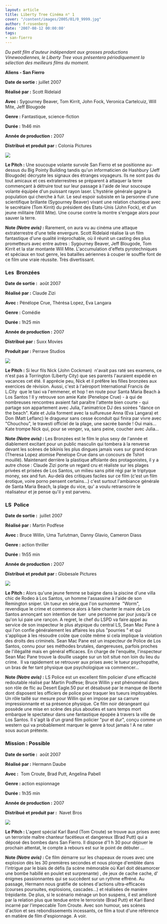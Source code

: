 ```yaml
---
layout: article
title: Liberty Tree Cinéma n° 1
cover: "/content/images/2005/01/0_9999.jpg"
author: f-rosenberg
date: '2007-08-12 00:00:00'
tags:
- san-fierro
---
```


_Du petit film d'auteur indépendant aux grosses productions Vinewoodiennes, le Liberty Tree vous présentera périodiquement la sélection des meilleurs films du moment._

**Aliens - San Fierro**

**Date de sortie :** juillet 2007

**Réalisé par :** Scott Ridelaid

**Avec :** Sygourney Beaver, Tom Kirrit, John Fock, Veronica Cartelcuiz, Will Mite, Jeff Blougode

**Genre :** Fantastique, science-fiction

**Durée :** 1h46 min

**Année de production :** 2007

**Distribué et produit par :** Colonia Pictures

![](  /content/images/2005/01/0_9995.jpg)

**Le Pitch :** Une soucoupe volante survole San Fierro et se positionne au-dessus du Big Pointy&nbsp;Building tandis qu'un informaticien de Hashbury (Jeff Blougode) décrypte les signaux des étranges voyageurs. Ils ne sont pas du tout amicaux et ces extraterrestres se préparent à attaquer la terre commençant à détruire tout sur leur passage à l'aide de leur soucoupe volante équipée d'un puissant rayon laser. L'hystérie générale gagne la population qui cherche à fuir. Le seul espoir subsiste en la personne d'une scientifique brillante (Sygourney Beaver) vivant une relation chaotique avec le secrétaire (Tom Kirrit) du président des Etats-Unis&nbsp;(John Fock), et d'un jeune militaire (Will Mite). Une course&nbsp;contre la montre&nbsp;s'engage alors&nbsp;pour sauver la terre.

**Note _(Notre avis)_ :** Rarement, on aura vu au cinéma une attaque extraterrestre d'une telle envergure. Scott Ridelaid réalise là un film fantastique d'une qualité irréprochable, où il réunit un casting des plus prometteurs avec entre autres : Sygourney Beaver, Jeff Blougode, Tom Kirrit et la star montante Will Mite.&nbsp;L'accumulation d'effets pyrotechniques et spéciaux en tout genre, les batailles aériennes à couper le souffle&nbsp;font de ce film une vraie réussite. Très divertissant.

### Les&nbsp; Bronzées

**Date de sortie :** &nbsp;août 2007

**Réalisé par :** Claude Zizi

**Avec :** Pénélope Crue, Thérésa Lopez, Eva Langara

**Genre :** Comédie

**Durée :** 1h25 min

**Année de production :** 2007

**Distribué par :** Suxx Movies

**Produit par :** Perrave Studios

![](  /content/images/2005/01/0_9996.jpg)

**Le Pitch :** Si leur fils Nick (John Cockman)&nbsp; n'avait pas raté ses examens, ce n'est pas à Torrington (Liberty City) que&nbsp;ses parents l'auraient expédié en vacances cet été. Il apprécie peu, Nick&nbsp;et&nbsp;il&nbsp;préfère les filles bronzées&nbsp;aux exercices de révision. Aussi, c'est à l'aéroport International Francis de L.City&nbsp; que le taxi va l'emmener, et hop ! en route pour Santa Maria Beach à Los Santos ! Il y retrouve son amie Kate (Penelope Crue) - à qui de nombreuses rencontres avaient fait paraître l'attente bien courte - qui partage son appartement avec Julia, l'animatrice DJ des soirées "dance on the beach". Kate et Julia forment avec la sulfureuse Anna (Eva Langara) et Don (Matt Leflanc)&nbsp;le dragueur sans cesse éconduit qui finira par vivre avec "Chouchou", le travesti officiel de la plage, une sacrée bande ! Oui mais... Kate trompe Nick qui, pour se venger, va, sans peine, coucher avec Julia...

**Note _(Notre avis)_ :** Les Bronzées est le film le plus sexy de l'année et diablement excitant pour un public masculin qui tombera à la renverse devant les scènes&nbsp;de bikinis les plus dingues jamais vues sur grand écran (Theresa Lopez atomise Penelope Crue dans un concours de Tshirt mouillé). Maintenant derrière la plastique affolante des protagonistes, il y a autre chose : Claude Zizi porte un regard cru et réaliste sur les plages privées et prisées de Los Santos, un milieu sans pitié régi par le triptyque money, sex and fun. Au-delà des critiques faciles sur ce film (c'est un film érotique, voire porno pensent certains...) c'est surtout l'ambiance générale de Santa Maria Beach, la plage du vice, qu' a voulu retranscrire le réalisateur et je pense qu'il y est parvenu.

### LS&nbsp;&nbsp;Police

**Date de sortie :** &nbsp;juillet 2007

**Réalisé par :** Martin Podfese

**Avec :** Bruce Willin,&nbsp;Uma Turlutman,&nbsp;Danny Glavio, Cameron Diass

**Genre :** action thriller

**Durée :** 1h55 min

**Année de production :** 2007

**Distribué et produit par&nbsp;:** Globesale Pictures

![](  /content/images/2005/01/0_9997.jpg)

**Le Pitch :** Alors qu'une jeune femme se baigne dans la piscine d'une villa chic de Rodeo à Los Santos, un homme l'assassine à l'aide de son Remington sniper. Un tueur en série,que l'on surnomme &nbsp;"Worm", revendique le crime et commence alors à faire chanter le&nbsp;maire de Los Santos annonçant son intention de tuer &nbsp;une personne par jour jusqu'à ce qu'on lui paie une rançon.&nbsp;A regret, le chef du LSPD va faire appel au service&nbsp;de son inspecteur le plus atypique du central LS, Sean Mac Pane à qui l'on confie généralement les affaires&nbsp;les plus "pourries " et qui s'applique à les résoudre coûte que coûte même si cela implique la violation des droits des criminels. Sean Mac Pane est un inspecteur de Police de Los Santos, connu pour ses méthodes brutales, dangereuses, parfois proches de l'illégalité mais en général efficaces.&nbsp;En charge de l'enquête, l'inspecteur Sean Mac Pane trouve la douille usagée sur un toit situé non loin du lieu du crime.&nbsp; Il&nbsp;va rapidement se retrouver aux prises avec&nbsp;le tueur psychopathe, un bras de fer tant physique que psychologique va commencer...

**Note _(Notre avis)_ :** LS Police est un excellent film policier d'une efficacité redoutable réalisé par Martin Podfese; Bruce Willin y est phénoménal dans son rôle de flic au Desert Eagle.50 pur et désabusé par le manque de liberté dont disposent les officiers de police pour traquer les tueurs impitoyables. Un rôle taillé sur mesure pour Willin qui en impose par sa carrure impressionnante et sa présence physique. Ce film noir dérangeant&nbsp;qui possède une mise en scène des plus abouties et sans temps mort embarque le spectateur dans une fantastique épopée à travers la ville de Los Santos. Il s'agit là d'un grand film policier "pur et dur", conçu comme un western qui va probablement marquer le genre à tout jamais ! A ne rater sous aucun prétexte.

### Mission : Possible

**Date de sortie :** &nbsp;août 2007

**Réalisé par :** Hermann Daube

**Avec :** &nbsp;Tom Croute, Brad Putt,&nbsp;Angelina Pabell

**Genre :** action espionnage

**Durée :** 1h35 min

**Année de production :** 2007

**Distribué et produit par&nbsp;:** &nbsp;Navet Bros

![](  /content/images/2005/01/0_9998.jpg)

**Le Pitch :** L'agent spécial Karl Band (Tom Croute)&nbsp;se trouve aux prises avec un terroriste maître chanteur facétieux et dangereux (Brad Putt) qui a déposé des bombes dans San Fierro. Il dispose d'1 h 30 pour déjouer le prochain attentat, le compte à rebours est sur le point de&nbsp;débuter ...

**Note _(Notre avis)_ :** Ce film démarre sur les chapeaux de roues avec une explosion dès les 30 premières secondes et nous plonge d'emblée dans l'intrigue par le biais de défis (la scène mémorable où Karl doit désamorcer une bombe habillé en poulet est surprenante) , de jeux de cache cache, d' énigmes passionnantes qui se succèdent sur un rythme effréné. Au passage, Hermann nous gratifie de scènes d'actions ultra-efficaces (courses poursuites,&nbsp;explosions, cascades...) et réalisées de manière trépidante. De plus, si le scénario ménage un bon suspens, il est amélioré par la relation plus que tendue entre le terroriste (Brad Putt) et Karl Band incarné par l'impeccable Tom Croute. Avec son humour, ses scènes d'action et ses rebondissements incessants, ce film a tout d'une référence en matière de film d'espionnage. A voir.

<!--kg-card-end: markdown-->
